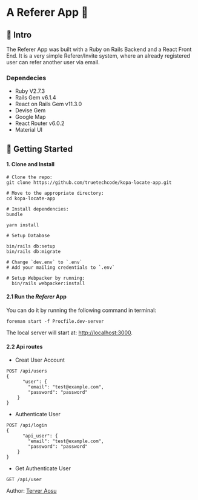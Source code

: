 # A Referer App  🚀

## 👋 Intro

The Referer App was built with a Ruby on Rails Backend and a React Front End. It is a very simple Referer/Invite system, where an already registered user can refer another user via email.

### Dependecies

- Ruby V2.7.3
- Rails Gem v6.1.4
- React on Rails Gem v11.3.0
- Devise Gem
- Google Map
- React Router v6.0.2
- Material UI

## 🚀 Getting Started

#### 1. Clone and Install

```
# Clone the repo:
git clone https://github.com/truetechcode/kopa-locate-app.git

# Move to the appropriate directory:
cd kopa-locate-app

# Install dependencies:
bundle

yarn install

# Setup Database

bin/rails db:setup
bin/rails db:migrate

# Change `dev.env` to `.env`
# Add your mailing credentials to `.env`

# Setup Webpacker by running:
  bin/rails webpacker:install
```

#### 2.1 Run the _Referer_ App

You can do it by running the following command in terminal:

```
foreman start -f Procfile.dev-server
```

The local server will start at:
[http://localhost:3000](http://localhost:3000).

#### 2.2 Api routes

- Creat User Account
```
POST /api/users
{
      "user": {
        "email": "test@example.com",
        "password": "password"
    }
}
```

- Authenticate User
```
POST /api/login
{
      "api_user": {
        "email": "test@example.com",
        "password": "password"
    }
}
```

- Get Authenticate User
```
GET /api/user
```

Author: <a href="http://www.twitter.com/truetech_code">Terver Aosu</a>
